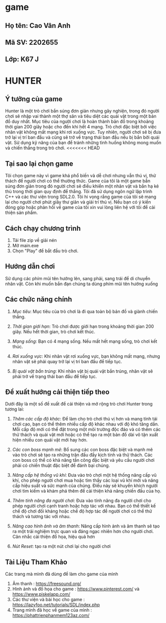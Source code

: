 # game

## Họ tên: Cao Vân Anh
## Mã SV: 2202655
## Lớp: K67 J

# HUNTER
## Ý tưởng của game

Hunter là một trò chơi bắn súng đơn giản nhưng gây nghiện, trong đó người chơi sẽ nhập vai thành một thợ săn và tiêu diệt các quái vật trong một bản đồ duy nhất. Mục tiêu của người chơi là hoàn thành bản đồ trong khoảng thời gian 200 giây hoặc cho đến khi hết 4 mạng.
Trò chơi đặc biệt bởi việc nhân vật không mất mạng khi rơi xuống vực. Tuy nhiên, người chơi sẽ bị đưa trở lại vị trí ban đầu và cũng sẽ trở về trạng thái ban đầu nếu bị bắn bởi quái vật. Sử dụng kỹ năng của bạn để tránh những tình huống không mong muốn và chiến thắng trong trò chơi.
<<<<<<< HEAD

## Tại sao lại chọn game
  
Tôi chọn game này vì game khá phổ biến và dễ chơi nhưng vẫn thú vị, thử thách để người chơi có thể thưởng thức. Game của tôi là một game bắn súng đơn giản trong đó người chơi sẽ điều khiển một nhân vật và bắn hạ kẻ thù trong thời gian quy định để thắng. Tôi đã sử dụng ngôn ngữ lập trình C++ và các thư viện trong SDL2.0. Tôi hi vọng rắng game của tôi sẽ mang lại cho người chơi phút giây thư giãn và giải trí thú vị. Nếu bạn có ý kiến đóng góp hoặc phản hồi về game của tôi xin vui lòng liên hệ với tôi để cải thiện sản phẩm. 

## Cách chạy chương trình

1. Tải file zip về giải nén 
2. Mở main.exe
3. Chọn "Play" để bắt đầu trò chơi.

## Hướng dẫn chơi
 Sử dụng các phím mũi tên hướng lên, sang phải, sang trái để di chuyển nhân vật. Còn khi muốn bắn đạn chúng ta dùng phím mũi tên hướng xuống

## Các chức năng chính

1. *Mục tiêu*:  Mục tiêu của trò chơi là đi qua toàn bộ bản đồ và giành chiến thắng.

2. *Thời gian giới hạn*:  Trò chơi được giới hạn trong khoảng thời gian 200 giây. Nếu hết thời gian, trò chơi kết thúc.

3. *Mạng sống*:  Bạn có 4 mạng sống. Nếu mất hết mạng sống, trò chơi kết thúc.

4. *Rơi xuống vực*:  Khi nhân vật rơi xuống vực, bạn không mất mạng, nhưng nhân vật sẽ phải quay trở lại vị trí ban đầu để tiếp tục.

5. *Bị quái vật bắn trúng*:  Khi nhân vật bị quái vật bắn trúng, nhân vật sẽ phải trở về trạng thái ban đầu để tiếp tục.

## Đề xuất hướng cải thiện tiếp theo

Dưới đây là một số đề xuất để cải thiện và mở rộng trò chơi Hunter trong tương lai:

1. *Thêm các cấp độ khác*:  Để làm cho trò chơi thú vị hơn và mang tính tái chơi cao, bạn có thể thêm nhiều cấp độ khác nhau với độ khó tăng dần. Mỗi cấp độ mới có thể đặt trong 
một môi trường độc đáo và có thêm các thử thách và quái vật mới hoặc có thể tạo ra một bản đồ dài vô tận xuất hiện nhiều con quái vật mới hay hơn.

2. *Các con boss mạnh mẽ*:  Bổ sung các con boss đặc biệt và mạnh mẽ vào trò chơi sẽ tạo ra những trận đấu đầy kịch tính và thử thách. Các con boss có thể có khả năng tấn công đặc biệt và yêu cầu người chơi phải có chiến thuật đặc biệt để đánh bại chúng.

3. *Nâng cấp hệ thống vũ khí*:  Đưa vào trò chơi một hệ thống nâng cấp vũ khí, cho phép người chơi mua hoặc tìm thấy các loại vũ khí mới và nâng cấp hiệu suất và sức mạnh của chúng. Điều này sẽ khuyến khích người chơi tìm kiếm và khám phá thêm để cải thiện khả năng chiến đấu của họ.

4. *Thêm tính năng đa người chơi*: Đưa vào tính năng đa người chơi cho phép người chơi cạnh tranh hoặc hợp tác với nhau. Bạn có thể thiết kế chế độ chơi đối kháng hoặc chế độ hợp tác để người chơi có thể thử thách và tương tác với nhau.

5. *Nâng cao hình ảnh và âm thanh*:  Nâng cấp hình ảnh và âm thanh sẽ tạo ra một trải nghiệm trực quan và đáng ngạc nhiên hơn cho người chơi. Cân nhắc cải thiện đồ họa, hiệu quả hơn

  6. *Nút Reset*:  tạo ra một nút chơi lại cho người chơi

## Tài Liệu Tham Khảo

 Các trang mà mình đã dùng để làm cho game của mình
 1. Âm thanh : https://freesound.org/
 2. Hình ảnh và đồ họa cho game : https://www.pinterest.com/ và https://www.piskelapp.com/
 3. Các thư viện và bài học cho game : https://lazyfoo.net/tutorials/SDL/index.php
 4. Trang mình đã học về game của mình : https://phattrienphanmem123az.com/
